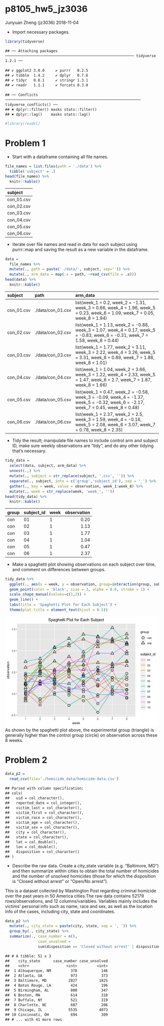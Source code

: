 p8105\_hw5\_jz3036
================
Junyuan Zheng (jz3036)
2018-11-04

-   Import necessary packages.

``` r
library(tidyverse)
```

    ## ── Attaching packages ─────────────────────────────────────────────────────────── tidyverse 1.2.1 ──

    ## ✔ ggplot2 3.0.0     ✔ purrr   0.2.5
    ## ✔ tibble  1.4.2     ✔ dplyr   0.7.6
    ## ✔ tidyr   0.8.1     ✔ stringr 1.3.1
    ## ✔ readr   1.1.1     ✔ forcats 0.3.0

    ## ── Conflicts ────────────────────────────────────────────────────────────── tidyverse_conflicts() ──
    ## ✖ dplyr::filter() masks stats::filter()
    ## ✖ dplyr::lag()    masks stats::lag()

``` r
#library(readxl)
```

Problem 1
=========

-   Start with a dataframe containing all file names.

``` r
file_names = list.files(path = './data') %>%
  tibble('subject' = .)
head(file_names) %>% 
  knitr::kable() 
```

| subject     |
|:------------|
| con\_01.csv |
| con\_02.csv |
| con\_03.csv |
| con\_04.csv |
| con\_05.csv |
| con\_06.csv |

-   Iterate over file names and read in data for each subject using purrr::map and saving the result as a new variable in the dataframe.

``` r
data = 
  file_names %>% 
  mutate(., path = paste('./data/', subject, sep='')) %>% 
  mutate(., arm_data = map(.x = path, ~read_csv(file = .x)))
head(data) %>% 
  knitr::kable() 
```

| subject     | path               | arm\_data                                                                                                                                 |
|:------------|:-------------------|:------------------------------------------------------------------------------------------------------------------------------------------|
| con\_01.csv | ./data/con\_01.csv | list(week\_1 = 0.2, week\_2 = -1.31, week\_3 = 0.66, week\_4 = 1.96, week\_5 = 0.23, week\_6 = 1.09, week\_7 = 0.05, week\_8 = 1.94)      |
| con\_02.csv | ./data/con\_02.csv | list(week\_1 = 1.13, week\_2 = -0.88, week\_3 = 1.07, week\_4 = 0.17, week\_5 = -0.83, week\_6 = -0.31, week\_7 = 1.58, week\_8 = 0.44)   |
| con\_03.csv | ./data/con\_03.csv | list(week\_1 = 1.77, week\_2 = 3.11, week\_3 = 2.22, week\_4 = 3.26, week\_5 = 3.31, week\_6 = 0.89, week\_7 = 1.88, week\_8 = 1.01)      |
| con\_04.csv | ./data/con\_04.csv | list(week\_1 = 1.04, week\_2 = 3.66, week\_3 = 1.22, week\_4 = 2.33, week\_5 = 1.47, week\_6 = 2.7, week\_7 = 1.87, week\_8 = 1.66)       |
| con\_05.csv | ./data/con\_05.csv | list(week\_1 = 0.47, week\_2 = -0.58, week\_3 = -0.09, week\_4 = -1.37, week\_5 = -0.32, week\_6 = -2.17, week\_7 = 0.45, week\_8 = 0.48) |
| con\_06.csv | ./data/con\_06.csv | list(week\_1 = 2.37, week\_2 = 2.5, week\_3 = 1.59, week\_4 = -0.16, week\_5 = 2.08, week\_6 = 3.07, week\_7 = 0.78, week\_8 = 2.35)      |

-   Tidy the result; manipulate file names to include control arm and subject ID, make sure weekly observations are “tidy”, and do any other tidying that’s necessary.

``` r
tidy_data = 
  select(data, subject, arm_data) %>% 
  unnest(.,) %>%
  mutate(., subject = str_replace(subject, '.csv', '')) %>% 
  separate(., subject, into = c('group','subject_id'), sep = '_') %>% 
  gather(., key = week, value = observation, week_1:week_8) %>% 
  mutate(., week = str_replace(week, 'week_', ''))
head(tidy_data) %>% 
  knitr::kable() 
```

| group | subject\_id | week |  observation|
|:------|:------------|:-----|------------:|
| con   | 01          | 1    |         0.20|
| con   | 02          | 1    |         1.13|
| con   | 03          | 1    |         1.77|
| con   | 04          | 1    |         1.04|
| con   | 05          | 1    |         0.47|
| con   | 06          | 1    |         2.37|

-   Make a spaghetti plot showing observations on each subject over time, and comment on differences between groups.

``` r
tidy_data %>% 
  ggplot(., aes(x = week, y = observation, group=interaction(group, subject_id), color = subject_id, shape = group)) +
  geom_point(color = 'black', size = 3, alpha = 0.8, stroke = 1) +
  scale_shape_manual(values=c(1,2)) +
  geom_line() +
  labs(title = 'Spaghetti Plot for Each Subject') +
  theme(plot.title = element_text(hjust = 0.5))
```

![](p8105_hw5_jz3036_files/figure-markdown_github/spaghetti_plot-1.png) As shown by the spaghetti plot above, the experimental group (triangle) is generally higher than the control group (circle) on observation across these 8 weeks.

Problem 2
=========

``` r
data_p2 = 
  read_csv(file='./homicide_data/homicide-data.csv')
```

    ## Parsed with column specification:
    ## cols(
    ##   uid = col_character(),
    ##   reported_date = col_integer(),
    ##   victim_last = col_character(),
    ##   victim_first = col_character(),
    ##   victim_race = col_character(),
    ##   victim_age = col_character(),
    ##   victim_sex = col_character(),
    ##   city = col_character(),
    ##   state = col_character(),
    ##   lat = col_double(),
    ##   lon = col_double(),
    ##   disposition = col_character()
    ## )

-   Describe the raw data. Create a city\_state variable (e.g. “Baltimore, MD”) and then summarize within cities to obtain the total number of homicides and the number of unsolved homicides (those for which the disposition is “Closed without arrest” or “Open/No arrest”).

This is a dataset collected by Washington Post regarding criminal homicide over the past years in 50 America cities.The raw data contains 52179 rows/observations, and 12 columns/variables. Variables mainly includes the victims' personal info such as name, race and sex, as well as the location info of the cases, including city, state and coordinates.

``` r
data_p2 %>%  
  mutate(., city_state = paste(city, state, sep = ', ')) %>% 
  group_by(., city_state) %>% 
  summarize(., case_number = n(),
               case_unsolved = 
               sum(disposition == 'Closed without arrest' | disposition == 'Open/No arrest'))
```

    ## # A tibble: 51 x 3
    ##    city_state      case_number case_unsolved
    ##    <chr>                 <int>         <int>
    ##  1 Albuquerque, NM         378           146
    ##  2 Atlanta, GA             973           373
    ##  3 Baltimore, MD          2827          1825
    ##  4 Baton Rouge, LA         424           196
    ##  5 Birmingham, AL          800           347
    ##  6 Boston, MA              614           310
    ##  7 Buffalo, NY             521           319
    ##  8 Charlotte, NC           687           206
    ##  9 Chicago, IL            5535          4073
    ## 10 Cincinnati, OH          694           309
    ## # ... with 41 more rows

